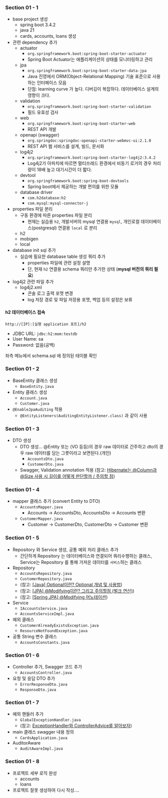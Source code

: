 ### Section 01 - 1

- base project 생성
  - spring boot 3.4.2
  - java 21
  - cards, accounts, loans 생성
- 관련 dependency 추가
  - actuator
    - `org.springframework.boot:spring-boot-starter-actuator`
    - Spring Boot Actuator는 애플리케이션의 상태를 모니터링하고 관리
  - jpa
    - `org.springframework.boot:spring-boot-starter-data-jpa`
    - Java 진영에서 ORM(Object-Relational Mapping) 기술 표준으로 사용하는 인터페이스 모음
    - 단점: learning curve 가 높다. 디버깅이 복잡하다. 데이터베이스 설계의 영향이 크다.
  - validation
    - `org.springframework.boot:spring-boot-starter-validation`
    - 필드 유효성 검사
  - web
    - `org.springframework.boot:spring-boot-starter-web`
    - REST API 개발
  - openapi (swagger)
    - `org.springdoc:springdoc-openapi-starter-webmvc-ui:2.1.0`
    - REST API 웹 서비스를 설계, 빌드, 문서화
  - log4j2
    - `org.springframework.boot:spring-boot-starter-log4j2:3.4.2`
    - Log4j2가 아파치에 따르면 멀티쓰레드 환경에서 비동기 로거의 경우 처리량이 18배 높고 대기시간이 더 짧다.
  - devtool
    - `org.springframework.boot:spring-boot-devtools`
    - Spring boot에서 제공하는 개발 편의를 위한 모듈
  - database driver
    - `com.h2database:h2`
    - `com.mysql:mysql-connector-j`
- properties 파일 분리
  - 구동 환경에 따른 properties 파일 분리
    - 현재는 실습용 `h2`, 개발서버의 mysql 연결용 `mysql`, 개인로컬 데이터베이스(postgresql) 연결용 `local` 로 분리
  - h2
  - mobigen
  - local
- database init sql 추가
  - 실습에 필요한 database table 생성 쿼리 추가
    - properties 파일에 관련 설정 설명
    - 단, 현재 `h2` 연결용 schema 쿼리만 추가한 상태 (**mysql 버전의 쿼리 필요**)
- log4j2 관련 파일 추가
  - log4j2.xml
    - 콘솔 로그 출력 포맷 변경
    - log 저장 경로 및 파일 저장용 포맷, 백업 등의 설정은 보류


#### h2 데이터베이스 접속

`http://[IP]:[실행 application 포트]/h2`

- JDBC URL: `jdbc:h2:mem:testdb`
- User Name: sa
- Password: 없음(공백)

좌측 메뉴에서 schema.sql 에 정의된 테이블 확인

### Section 01 - 2

- BaseEntity 클래스 생성
  - `BaseEntity.java`
- Entity 클래스 생성
  - `Account.java`
  - `Customer.java`
- `@EnableJpaAuditing` 적용
  - `@EntityListeners(AuditingEntityListener.class)` 과 같이 사용

### Section 01 - 3

- DTO 생성
  - DTO 생성... @Entity 또는 (VO 등등)의 경우 raw 데이터로 간주하고 dto의 경우 raw 데이터를 담는 그릇이라고 보면된다.(개인)
    - `AccountsDto.java`
    - `CustomerDto.java`
  - Swagger, Validation annotation 적용
    (참고: [Hibernate는 @Column과 @Size 사용 시 길이를 어떻게 판단할까 / 주의할 점](https://melonturtle.netlify.app/hibernate-column-size/))

### Section 01 - 4

- mapper 클래스 추가 (convert Entity to DTO)
  - `AccountsMapper.java`
    - Accounts -> AccountsDto, AccountsDto -> Accounts 변환
  - `CustomerMapper.java`
    - Customer -> CustomerDto, CustomerDto -> Customer 변환

### Section 01 - 5

  - Repository 와 Service 생성, 공통 예외 처리 클래스 추가
    - 간단하게 Repository 는 데이터베이스와 연결되어 쿼리수행하는 클래스, Service는 Repository 를 통해 가져온 데이터를 `서비스`하는 클래스
  - Repository
    - `AccountsRepository.java`
    - `CustomerRepository.java`
    - (참고: [[Java] Optional이란? Optional 개념 및 사용법](https://mangkyu.tistory.com/70))
    - (참고: [[JPA] @Modifying이란? 그리고 주의할점  (벌크 연산)](https://hstory0208.tistory.com/entry/JPA-Modifying%EC%9D%B4%EB%9E%80-%EA%B7%B8%EB%A6%AC%EA%B3%A0-%EC%A3%BC%EC%9D%98%ED%95%A0%EC%A0%90-%EB%B2%8C%ED%81%AC-%EC%97%B0%EC%82%B0))
    - (참고: [[Spring JPA] @Modifying 어노테이션](https://frogand.tistory.com/174))
  - Service
    - `IAccountsService.java`
    - `AccountsServiceImpl.java`
  - 예외 클래스
    - `CustomerAlreadyExistsException.java`
    - `ResourceNotFoundException.java`
  - 공통 String 변수 클래스
    - `AccountsConstants.java`

### Section 01 - 6

  - Controller 추가, Swagger 코드 추가
    - `AccountsController.java`
  - 요청 및 응답 DTO 추가
    - `ErrorResponseDto.java`
    - `ResponseDto.java`

### Section 01 - 7

  - 예외 핸들러 추가
    - `GlobalExceptionHandler.java`
    - (참고: [ExceptionHandler와 ControllerAdvice를 알아보자](https://tecoble.techcourse.co.kr/post/2023-05-03-ExceptionHandler-ControllerAdvice/))
  - main 클래스 swagger 내용 정의
    - `CardsApplication.java`
  - AuditorAware
    - `AuditAwareImpl.java`

### Section 01 - 8

  - 프로젝트 세부 로직 완성
    - accounts
    - loans
  - 프로젝트 잘못 생성하여 다시 작성....